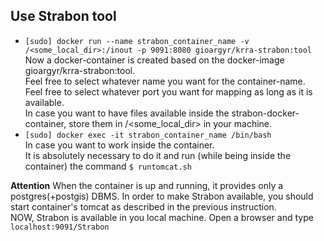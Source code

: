 ## Use Strabon tool
* `[sudo] docker run --name strabon_container_name -v /<some_local_dir>:/inout -p 9091:8080 gioargyr/krra-strabon:tool` <br />
Now a docker-container is created based on the docker-image gioargyr/krra-strabon:tool. <br />
Feel free to select whatever name you want for the container-name. <br />
Feel free to select whatever port you want for mapping as long as it is available. <br />
In case you want to have files available inside the strabon-docker-container, store them in /<some_local_dir> in your machine. <br />
* `[sudo] docker exec -it strabon_container_name /bin/bash` <br />
In case you want to work inside the container.<br />
It is absolutely necessary to do it and run (while being inside the container) the command `$ runtomcat.sh`

**Attention**  When the container is up and running, it provides only a postgres(+postgis) DBMS. In order to make Strabon available,
you should start container's tomcat as described in the previous instruction.
<br />
NOW, Strabon is available in you local machine. Open a browser and type `localhost:9091/Strabon`
